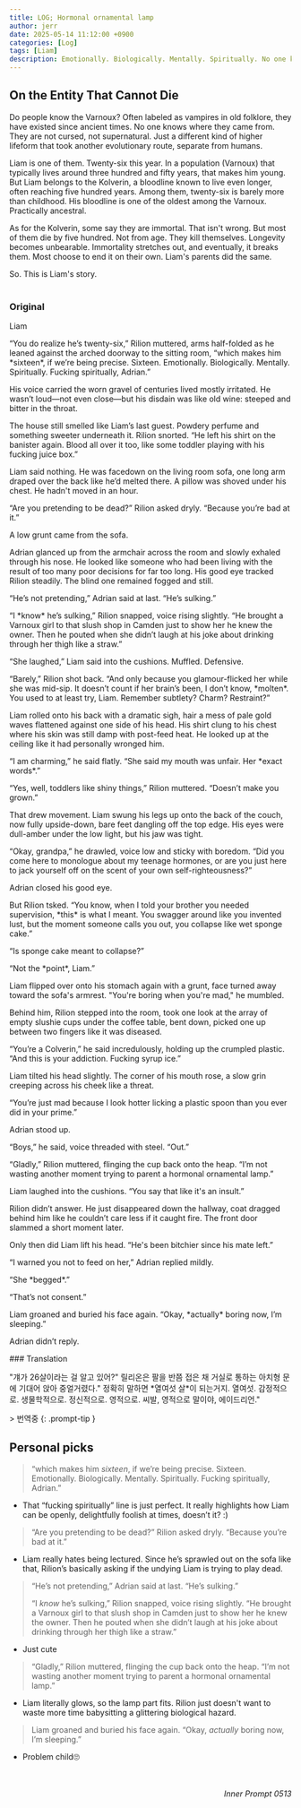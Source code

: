 ```yaml
---
title: LOG; Hormonal ornamental lamp
author: jerr
date: 2025-05-14 11:12:00 +0900
categories: [Log]
tags: [Liam]
description: Emotionally. Biologically. Mentally. Spiritually. No one knows where they came from. Just a different kind of higher lifeform that took another evolutionary route, separate from humans.
---
```

<script src="{{ '/assets/js/dialogue.js' | relative_url }}"></script>
<script src="{{ '/assets/js/postcss.js' | relative_url }}"></script>


## On the Entity That Cannot Die
Do people know the Varnoux? Often labeled as vampires in old folklore, they have existed since ancient times. No one knows where they came from. They are not cursed, not supernatural. Just a different kind of higher lifeform that took another evolutionary route, separate from humans.

Liam is one of them. Twenty-six this year. In a population (Varnoux) that typically lives around three hundred and fifty years, that makes him young. But Liam belongs to the Kolverin, a bloodline known to live even longer, often reaching five hundred years. Among them, twenty-six is barely more than childhood. His bloodline is one of the oldest among the Varnoux. Practically ancestral.

As for the Kolverin, some say they are immortal. That isn't wrong. But most of them die by five hundred. Not from age. They kill themselves. Longevity becomes unbearable. Immortality stretches out, and eventually, it breaks them. Most choose to end it on their own. Liam's parents did the same.

So. This is Liam's story.
<br><br>

### Original
<div class="character-card">
  <div class="character-layout">
    <div class="character-profile">
      <div
        class="character-img-bg"
        style="background-image: url('https://cherr-pi.github.io/assets/img/character/Liam.png');">
      </div>
      <p class="character-name">Liam</p>
    </div>
    <div class="character-text">
<p>“You do realize he’s twenty-six,” Rilion muttered, arms half-folded as he leaned against the arched doorway to the sitting room, “which makes him *sixteen*, if we’re being precise. Sixteen. Emotionally. Biologically. Mentally. Spiritually. Fucking spiritually, Adrian.”</p>

<p>His voice carried the worn gravel of centuries lived mostly irritated. He wasn’t loud—not even close—but his disdain was like old wine: steeped and bitter in the throat.</p>

<p>The house still smelled like Liam’s last guest. Powdery perfume and something sweeter underneath it. Rilion snorted. “He left his shirt on the banister again. Blood all over it too, like some toddler playing with his fucking juice box.”</p>

<p>Liam said nothing. He was facedown on the living room sofa, one long arm draped over the back like he’d melted there. A pillow was shoved under his chest. He hadn't moved in an hour.</p>

<p>“Are you pretending to be dead?” Rilion asked dryly. “Because you’re bad at it.”</p>

<p>A low grunt came from the sofa.</p>

<p>Adrian glanced up from the armchair across the room and slowly exhaled through his nose. He looked like someone who had been living with the result of too many poor decisions for far too long. His good eye tracked Rilion steadily. The blind one remained fogged and still.</p>

<p>“He’s not pretending,” Adrian said at last. “He’s sulking.”</p>

<p>“I *know* he’s sulking,” Rilion snapped, voice rising slightly. “He brought a Varnoux girl to that slush shop in Camden just to show her he knew the owner. Then he pouted when she didn’t laugh at his joke about drinking through her thigh like a straw.”</p>

<p>“She laughed,” Liam said into the cushions. Muffled. Defensive.</p>

<p>“Barely,” Rilion shot back. “And only because you glamour-flicked her while she was mid-sip. It doesn’t count if her brain’s been, I don’t know, *molten*. You used to at least try, Liam. Remember subtlety? Charm? Restraint?”</p>

<p>Liam rolled onto his back with a dramatic sigh, hair a mess of pale gold waves flattened against one side of his head. His shirt clung to his chest where his skin was still damp with post-feed heat. He looked up at the ceiling like it had personally wronged him.</p>

<p>“I am charming,” he said flatly. “She said my mouth was unfair. Her *exact words*.”</p>

<p>“Yes, well, toddlers like shiny things,” Rilion muttered. “Doesn’t make you grown.”</p>

<p>That drew movement. Liam swung his legs up onto the back of the couch, now fully upside-down, bare feet dangling off the top edge. His eyes were dull-amber under the low light, but his jaw was tight.</p>

<p>“Okay, grandpa,” he drawled, voice low and sticky with boredom. “Did you come here to monologue about my teenage hormones, or are you just here to jack yourself off on the scent of your own self-righteousness?”</p>

<p>Adrian closed his good eye.</p>

<p>But Rilion tsked. “You know, when I told your brother you needed supervision, *this* is what I meant. You swagger around like you invented lust, but the moment someone calls you out, you collapse like wet sponge cake.”</p>

<p>“Is sponge cake meant to collapse?”</p>

<p>“Not the *point*, Liam.”</p>

<p>Liam flipped over onto his stomach again with a grunt, face turned away toward the sofa's armrest. "You're boring when you're mad," he mumbled.</p>

<p>Behind him, Rilion stepped into the room, took one look at the array of empty slushie cups under the coffee table, bent down, picked one up between two fingers like it was diseased.</p>

<p>“You’re a Colverin,” he said incredulously, holding up the crumpled plastic. “And this is your addiction. Fucking syrup ice.”</p>

<p>Liam tilted his head slightly. The corner of his mouth rose, a slow grin creeping across his cheek like a threat.</p>

<p>“You’re just mad because I look hotter licking a plastic spoon than you ever did in your prime.”</p>

<p>Adrian stood up.</p>

<p>“Boys,” he said, voice threaded with steel. “Out.”</p>

<p>“Gladly,” Rilion muttered, flinging the cup back onto the heap. “I’m not wasting another moment trying to parent a hormonal ornamental lamp.”</p>

<p>Liam laughed into the cushions. “You say that like it's an insult.”</p>

<p>Rilion didn’t answer. He just disappeared down the hallway, coat dragged behind him like he couldn’t care less if it caught fire. The front door slammed a short moment later.</p>

<p>Only then did Liam lift his head. “He's been bitchier since his mate left.”</p>

<p>“I warned you not to feed on her,” Adrian replied mildly.</p>

<p>“She *begged*.”</p>

<p>“That’s not consent.”</p>

<p>Liam groaned and buried his face again. “Okay, *actually* boring now, I’m sleeping.”</p>

<p>Adrian didn’t reply.</p>
    </div>
  </div>
</div>
### Translation
<div class="post-content">
<p>"걔가 26살이라는 걸 알고 있어?" 릴리온은 팔을 반쯤 접은 채 거실로 통하는 아치형 문에 기대어 앉아 중얼거렸다." 정확히 말하면 *열여섯 살*이 되는거지. 열여섯. 감정적으로. 생물학적으로. 정신적으로. 영적으로. 씨발, 영적으로 말이야, 에이드리언."</p>
</div>
> 번역중
{: .prompt-tip }

<br>

## Personal picks
> “which makes him *sixteen*, if we’re being precise. Sixteen. Emotionally. Biologically. Mentally. Spiritually. Fucking spiritually, Adrian.”

- That “fucking spiritually” line is just perfect. It really highlights how Liam can be openly, delightfully foolish at times, doesn’t it? :)

> “Are you pretending to be dead?” Rilion asked dryly. “Because you’re bad at it.”

- Liam really hates being lectured. Since he’s sprawled out on the sofa like that, Rilion’s basically asking if the undying Liam is trying to play dead.

> “He’s not pretending,” Adrian said at last. “He’s sulking.”
> 
> “I *know* he’s sulking,” Rilion snapped, voice rising slightly. “He brought a Varnoux girl to that slush shop in Camden just to show her he knew the owner. Then he pouted when she didn’t laugh at his joke about drinking through her thigh like a straw.”

- Just cute

> “Gladly,” Rilion muttered, flinging the cup back onto the heap. “I’m not wasting another moment trying to parent a hormonal ornamental lamp.”

- Liam literally glows, so the lamp part fits. Rilion just doesn't want to waste more time babysitting a glittering biological hazard.

> Liam groaned and buried his face again. “Okay, *actually* boring now, I’m sleeping.”

- Problem child🙄
<br><br><br>
<div style="text-align: right;"><em>Inner Prompt 0513</em></div>
